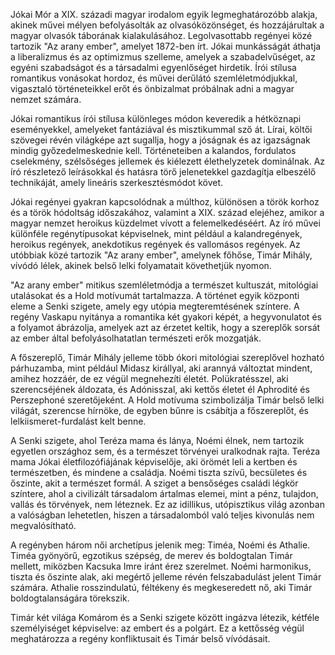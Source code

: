 Jókai Mór a XIX. századi magyar irodalom egyik legmeghatározóbb alakja, akinek művei mélyen befolyásolták az olvasóközönséget, és hozzájárultak a magyar olvasók táborának kialakulásához. Legolvasottabb regényei közé tartozik "Az arany ember", amelyet 1872-ben írt. Jókai munkásságát áthatja a liberalizmus és az optimizmus szelleme, amelyek a szabadelvűséget, az egyéni szabadságot és a társadalmi egyenlőséget hirdetik. Írói stílusa romantikus vonásokat hordoz, és művei derűlátó szemléletmódjukkal, vigasztaló történeteikkel erőt és önbizalmat próbálnak adni a magyar nemzet számára.

Jókai romantikus írói stílusa különleges módon keveredik a hétköznapi eseményekkel, amelyeket fantáziával és misztikummal sző át. Lírai, költői szövegei révén világképe azt sugallja, hogy a jóságnak és az igazságnak mindig győzedelmeskednie kell. Történeteiben a kalandos, fordulatos cselekmény, szélsőséges jellemek és kiélezett élethelyzetek dominálnak. Az író részletező leírásokkal és hatásra törő jelenetekkel gazdagítja elbeszélő technikáját, amely lineáris szerkesztésmódot követ.

Jókai regényei gyakran kapcsolódnak a múlthoz, különösen a török korhoz és a török hódoltság időszakához, valamint a XIX. század elejéhez, amikor a magyar nemzet heroikus küzdelmet vívott a felemelkedéséért. Az író művei különféle regénytípusokat képviselnek, mint például a kalandregények, heroikus regények, anekdotikus regények és vallomásos regények. Az utóbbiak közé tartozik "Az arany ember", amelynek főhőse, Timár Mihály, vívódó lélek, akinek belső lelki folyamatait követhetjük nyomon.

"Az arany ember" mitikus szemléletmódja a természet kultuszát, mitológiai utalásokat és a Hold motívumát tartalmazza. A történet egyik központi eleme a Senki szigete, amely egy utópia megteremtésének színtere. A regény Vaskapu nyitánya a romantika két gyakori képét, a hegyvonulatot és a folyamot ábrázolja, amelyek azt az érzetet keltik, hogy a szereplők sorsát az ember által befolyásolhatatlan természeti erők mozgatják.

A főszereplő, Timár Mihály jelleme több ókori mitológiai szereplővel hozható párhuzamba, mint például Midasz királlyal, aki arannyá változtat mindent, amihez hozzáér, de ez végül megnehezíti életét. Polükratésszel, aki szerencséjének áldozata, és Adónisszal, aki kettős életet él Aphrodité és Perszephoné szeretőjeként. A Hold motívuma szimbolizálja Timár belső lelki világát, szerencse hírnöke, de egyben bűnre is csábítja a főszereplőt, és lelkiismeret-furdalást kelt benne.

A Senki szigete, ahol Teréza mama és lánya, Noémi élnek, nem tartozik egyetlen országhoz sem, és a természet törvényei uralkodnak rajta. Teréza mama Jókai életfilozófiájának képviselője, aki örömét leli a kertben és természetben, és mindene a családja. Noémi tiszta szívű, becsületes és őszinte, akit a természet formál. A sziget a bensőséges családi légkör színtere, ahol a civilizált társadalom ártalmas elemei, mint a pénz, tulajdon, vallás és törvények, nem léteznek. Ez az idillikus, utópisztikus világ azonban a valóságban lehetetlen, hiszen a társadalomból való teljes kivonulás nem megvalósítható.

A regényben három női archetípus jelenik meg: Timéa, Noémi és Athalie. Timéa gyönyörű, egzotikus szépség, de merev és boldogtalan Timár mellett, miközben Kacsuka Imre iránt érez szerelmet. Noémi harmonikus, tiszta és őszinte alak, aki megértő jelleme révén felszabadulást jelent Timár számára. Athalie rosszindulatú, féltékeny és megkeseredett nő, aki Timár boldogtalanságára törekszik.

Timár két világa Komárom és a Senki szigete között ingázva létezik, kétféle személyiséget képviselve: az embert és a polgárt. Ez a kettősség végül meghatározza a regény konfliktusait és Timár belső vívódásait.